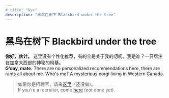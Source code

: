 ```yaml
---
# title: "Nyx"
description: "黑鸟在树下 Blackbird under the tree"
---
```

# 黑鸟在树下 Blackbird under the tree
<!-- # <span style="color:#6b21a8">黑鸟在树下 Blackbird under the tree</span>. -->

**你好，伙计。** 这里没有个性化推荐，有的全是关于我的叨叨。我是谁？一只居住在加拿大西部的神秘的柯基。\
**G’day, mate.** There are no personalized recommendations here, there are rants all about me. Who's me? A mysterious corgi living in Western Canada.

> 如果你是招聘官，请来[这里](https://petitmi.com)（还没做)。\
If you're a recruiter, come [here](https://petitmi.com) (not done yet).
